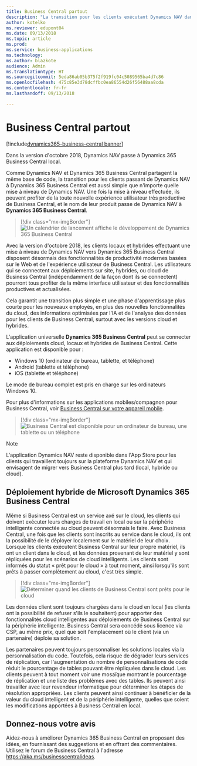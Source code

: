 ```yaml
---
title: Business Central partout
description: "La transition pour les clients exécutant Dynamics NAV dans Dynamics 365 Business Central est aussi simple que n'importe quelle mise à niveau de Dynamics NAV."
author: kotelko
ms.reviewer: edupont04
ms.date: 09/13/2018
ms.topic: article
ms.prod: 
ms.service: business-applications
ms.technology: 
ms.author: blazkote
audience: Admin
ms.translationtype: HT
ms.sourcegitcommit: 5eda86ab05b375f2f919fc04c5089565ba4d7c86
ms.openlocfilehash: 475c85e3d78dcffbc0ea86554d26f56488aa8cda
ms.contentlocale: fr-fr
ms.lasthandoff: 09/13/2018

---
```

#  <a name="business-central-everywhere"></a>Business Central partout

[!include[dynamics365-business-central banner](../includes/dynamics365-business-central.md)]

Dans la version d'octobre 2018, Dynamics NAV passe à Dynamics 365 Business Central local.  

Comme Dynamics NAV et Dynamics 365 Business Central partagent la même base de code, la transition pour les clients passant de Dynamics NAV à Dynamics 365 Business Central est aussi simple que n'importe quelle mise à niveau de Dynamics NAV. Une fois la mise à niveau effectuée, ils peuvent profiter de la toute nouvelle expérience utilisateur très productive de Business Central, et le nom de leur produit passe de Dynamics NAV à **Dynamics 365 Business Central**.  

> [!div class="mx-imgBorder"]
> ![Un calendrier de lancement affiche le développement de Dynamics 365 Business Central](media/dynamics-nav-transitions-dynamics365-business-central-premises-1.png "Un calendrier de lancement affiche le développement de Dynamics 365 Business Central")

Avec la version d'octobre 2018, les clients locaux et hybrides effectuant une mise à niveau de Dynamics NAV vers Dynamics 365 Business Central disposent désormais des fonctionnalités de productivité modernes basées sur le Web et de l'expérience utilisateur de Business Central. Les utilisateurs qui se connectent aux déploiements sur site, hybrides, ou cloud de Business Central (indépendamment de la façon dont ils se connectent) pourront tous profiter de la même interface utilisateur et des fonctionnalités productives et actualisées.  

Cela garantit une transition plus simple et une phase d'apprentissage plus courte pour les nouveaux employés, en plus des nouvelles fonctionnalités du cloud, des informations optimisées par l'IA et de l'analyse des données pour les clients de Business Central, surtout avec les versions cloud et hybrides.

L'application universelle **Dynamics 365 Business Central** peut se connecter aux déploiements cloud, locaux et hybrides de Business Central. Cette application est disponible pour :

-   Windows 10 (ordinateur de bureau, tablette, et téléphone)
-   Android (tablette et téléphone)
-   iOS (tablette et téléphone)  

Le mode de bureau complet est pris en charge sur les ordinateurs Windows 10.

Pour plus d'informations sur les applications mobiles/compagnon pour Business Central, voir [Business Central sur votre appareil mobile](https://docs.microsoft.com/dynamics365/business-central/install-mobile-app).

> [!div class="mx-imgBorder"]
> ![Business Central est disponible pour un ordinateur de bureau, une tablette ou un téléphone](media/bc-everywhere.png "Business Central est disponible pour un ordinateur de bureau, une tablette ou un téléphone")

> [!NOTE]
> L'application Dynamics NAV reste disponible dans l'App Store pour les clients qui travaillent toujours sur la plateforme Dynamics NAV et qui envisagent de migrer vers Business Central plus tard (local, hybride ou cloud).  

## <a name="microsoft-dynamics-365-business-central-hybrid-deployment"></a>Déploiement hybride de Microsoft Dynamics 365 Business Central

Même si Business Central est un service axé sur le cloud, les clients qui doivent exécuter leurs charges de travail en local ou sur la périphérie intelligente connectée au cloud peuvent désormais le faire. Avec Business Central, une fois que les clients sont inscrits au service dans le cloud, ils ont la possibilité de le déployer localement sur le matériel de leur choix. Lorsque les clients exécutent Business Central sur leur propre matériel, ils ont un client dans le cloud, et les données provenant de leur matériel y sont répliquées pour les scénarios de cloud intelligents. Les clients sont informés du statut « prêt pour le cloud » à tout moment, ainsi lorsqu'ils sont prêts à passer complètement au cloud, c'est très simple.  

> [!div class="mx-imgBorder"]
> ![Déterminer quand les clients de Business Central sont prêts pour le cloud](media/dynamics365-business-central-available-premises-1.png "Déterminer quand les clients de Business Central sont prêts pour le cloud")

Les données client sont toujours chargées dans le cloud en local (les clients ont la possibilité de refuser s'ils le souhaitent) pour apporter des fonctionnalités cloud intelligentes aux déploiements de Business Central sur la périphérie intelligente. Business Central sera concédé sous licence via CSP, au même prix, quel que soit l'emplacement où le client (via un partenaire) déploie sa solution.  

Les partenaires peuvent toujours personnaliser les solutions locales via la personnalisation du code. Toutefois, cela risque de dégrader leurs services de réplication, car l'augmentation du nombre de personnalisations de code réduit le pourcentage de tables pouvant être répliquées dans le cloud. Les clients peuvent à tout moment voir une mosaïque montrant le pourcentage de réplication et une liste des problèmes avec des tables. Ils peuvent ainsi travailler avec leur revendeur informatique pour déterminer les étapes de résolution appropriées. Les clients peuvent ainsi continuer à bénéficier de la valeur du cloud intelligent et de la périphérie intelligente, quelles que soient les modifications apportées à Business Central en local.   

## <a name="tell-us-what-you-think"></a>Donnez-nous votre avis
Aidez-nous à améliorer Dynamics 365 Business Central en proposant des idées, en fournissant des suggestions et en offrant des commentaires. Utilisez le forum de Business Central à l'adresse https://aka.ms/businesscentralideas.

